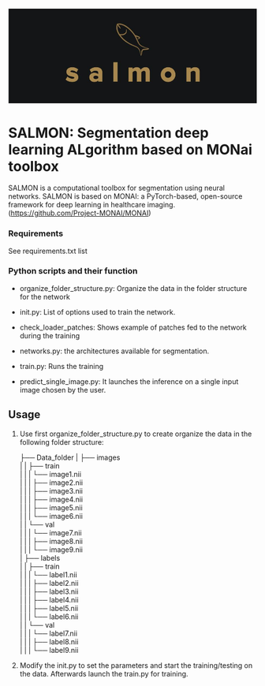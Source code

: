 ![Salmon-logo-1](images/salmon.JPG)
# SALMON: Segmentation deep learning ALgorithm based on MONai toolbox
SALMON is a computational toolbox for segmentation using neural networks.
SALMON is based on MONAI: a PyTorch-based, open-source framework for deep learning in healthcare imaging. (https://github.com/Project-MONAI/MONAI)

### Requirements
See requirements.txt list

### Python scripts and their function

- organize_folder_structure.py: Organize the data in the folder structure for the network

- init.py: List of options used to train the network. 

- check_loader_patches: Shows example of patches fed to the network during the training  

- networks.py: the architectures available for segmentation.

- train.py: Runs the training

- predict_single_image.py: It launches the inference on a single input image chosen by the user.

## Usage

1) Use first organize_folder_structure.py to create organize the data in the following folder structure:

	├── Data_folder
	|   ├── images              
	|   |   ├── train                       
	|   |   |   └── image1.nii                                  
	|   |   |   ├── image2.nii  
	|   |   |   ├── image3.nii  
	|   |   |   ├── image4.nii  
	|   |   |   ├── image5.nii  
	|   |   |   └── image6.nii                       
	|   |   └── val             
	|   |   |   └── image7.nii                                  
	|   |   |   ├── image8.nii              
	|   |   |   └── image9.nii    
	|   ├── labels              
	|   |   ├── train                       
	|   |   |   └── label1.nii                                  
	|   |   |   ├── label2.nii  
	|   |   |   ├── label3.nii  
	|   |   |   ├── label4.nii  
	|   |   |   ├── label5.nii  
	|   |   |   └── label6.nii                       
	|   |   └── val             
	|   |   |   └── label7.nii                                  
	|   |   |   ├── label8.nii              
	|   |   |   └── label9.nii

2) Modify the init.py to set the parameters and start the training/testing on the data.
Afterwards launch the train.py for training. 	